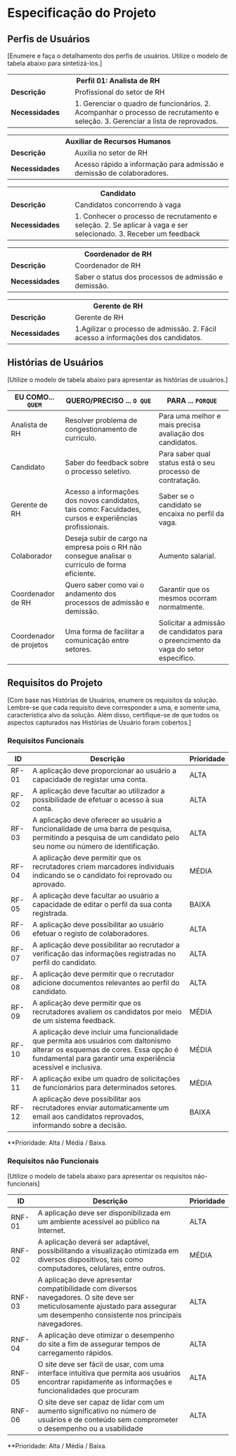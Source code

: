 # Especificação do Projeto

## Perfis de Usuários

[Enumere e faça o detalhamento dos perfis de usuários. Utilize o modelo de tabela abaixo para sintetizá-los.]

<table>
<tbody>
<tr align=center>
<th colspan="2">Perfil 01: Analista de RH</th>
</tr>
<tr>
<td width="150px"><b>Descrição</b></td>
<td width="600px">Profissional do setor de RH </td>
</tr>
<tr>
<td><b>Necessidades</b></td>
<td>
1. Gerenciar o quadro de funcionários. 
2. Acompanhar o processo de recrutamento e seleção. 
3. Gerenciar a lista de reprovados. </td>
</tr>
</tbody>
</table>



<table>
<tbody>
<tr align=center>
<th colspan="2">Auxiliar de Recursos Humanos</th>
</tr>
<tr>
<td width="150px"><b>Descrição</b></td>
<td width="600px"> Auxilia no setor de RH </td>
</tr>
<tr>
<td><b>Necessidades</b></td>
<td>
Acesso rápido a informação para admissão e demissão de colaboradores.  </td>
</tr>
</tbody>
</table>


<table>
<tbody>
<tr align=center>
<th colspan="2">Candidato</th>
</tr>
<tr>
<td width="150px"><b>Descrição</b></td>
<td width="600px"> Candidatos concorrendo à vaga </td>
</tr>
<tr>
<td><b>Necessidades</b></td>
<td>
1. Conhecer o processo de recrutamento e seleção. 
2. Se aplicar à vaga e ser selecionado.  
3. Receber um feedback </td>
</tr>
</tbody>
</table>

<table>
<tbody>
<tr align=center>
<th colspan="2">Coordenador de RH</th>
</tr>
<tr>
<td width="150px"><b>Descrição</b></td>
<td width="600px"> Coordenador de RH </td>
</tr>
<tr>
<td><b>Necessidades</b></td>
<td>
Saber o status dos processos de admissão e demissão.  </td>
</tr>
</tbody>
</table>


<table>
<tbody>
<tr align=center>
<th colspan="2">Gerente de RH</th>
</tr>
<tr>
<td width="150px"><b>Descrição</b></td>
<td width="600px">Gerente de RH  </td>
</tr>
<tr>
<td><b>Necessidades</b></td>
<td>
1.Agilizar o processo de admissão. 
2. Fácil acesso a informações dos candidatos.  </td>
</tr>
</tbody>
</table>

## Histórias de Usuários


[Utilize o modelo de tabela abaixo para apresentar as histórias de usuários.]

|EU COMO... `QUEM`   | QUERO/PRECISO ... `O QUE` |PARA ... `PORQUE`                 |
|--------------------|---------------------------|----------------------------------|
| Analista de RH     | Resolver problema de congestionamento de currículo.                       | Para uma melhor e mais precisa avaliação dos candidatos.                             |
| Candidato                 | Saber do feedback sobre o processo seletivo.                       | Para saber qual status está o seu processo de contratação.                               |
| Gerente de RH                 | Acesso a informações dos novos candidatos, tais como: Faculdades, cursos e experiências profissionais.                       | Saber se o candidato se encaixa no perfil da vaga.                               |
| Colaborador                | Deseja subir de cargo na empresa pois o RH não consegue analisar o currículo de forma eficiente.                       | Aumento salarial.                             |
| Coordenador de RH               | Quero saber como vai o andamento dos processos de admissão e demissão.                       | Garantir que os mesmos ocorram normalmente.                              |
| Coordenador de projetos                | Uma forma de facilitar a comunicação entre setores.                      | Solicitar a admissão de candidatos para o preencimento da vaga do setor específico.                              |

## Requisitos do Projeto

[Com base nas Histórias de Usuários, enumere os requisitos da solução. Lembre-se que cada requisito deve corresponder a uma, e somente uma, característica alvo da solução. Além disso, certifique-se de que todos os aspectos capturados nas Histórias de Usuário foram cobertos.]

### Requisitos Funcionais



|ID    | Descrição                | Prioridade |
|-------|---------------------------------|----|
| RF-01 |A aplicação deve proporcionar ao usuário a capacidade de registar uma conta. |ALTA| 
| RF-02 |A aplicação deve facultar ao utilizador a possibilidade de efetuar o acesso à sua conta. | ALTA|
| RF-03 |A aplicação deve oferecer ao usuário a funcionalidade de uma barra de pesquisa, permitindo a pesquisa de um candidato pelo seu nome ou número de identificação. |ALTA| 
| RF-04 |A aplicação deve permitir que os recrutadores criem marcadores individuais indicando se o candidato foi reprovado ou aprovado. |MÉDIA |
| RF-05 |A aplicação deve facultar ao usuário a capacidade de editar o perfil da sua conta registrada. |BAIXA | 
| RF-06 |A aplicação deve possibilitar ao usuário efetuar o registo de colaboradores. |ALTA  |
| RF-07 |A aplicação deve possibilitar ao recrutador a verificação das informações registradas no perfil do candidato. |ALTA | 
| RF-08 |A aplicação deve permitir que o recrutador adicione documentos relevantes ao perfil do candidato. |ALTA  |
| RF-09 |A aplicação deve permitir que os recrutadores avaliem os candidatos por meio de um sistema feedback. |MÉDIA | 
| RF-10 |A aplicação deve incluir uma funcionalidade que permita aos usuários com daltonismo alterar os esquemas de cores. Essa opção é fundamental para garantir uma experiência acessível e inclusiva. |MÉDIA |
| RF-11 |A aplicação exibe um quadro de solicitações de funcionários para determinados setores. |MÉDIA| 
| RF-12|A aplicação deve possibilitar aos recrutadores enviar automaticamente um email aos candidatos reprovados, informando sobre a decisão. |BAIXA |

**Prioridade: Alta / Média / Baixa. 

### Requisitos não Funcionais

[Utilize o modelo de tabela abaixo para apresentar os requisitos não-funcionais]

|ID      | Descrição               |Prioridade |
|--------|-------------------------|----|
| RNF-01 |  A aplicação deve ser disponibilizada em um ambiente acessível ao público na Internet.                    | ALTA    | 
| RNF-02 |  A aplicação deverá ser adaptável, possibilitando a visualização otimizada em diversos dispositivos, tais como computadores, celulares, entre outros.                    | MÉDIA    | 
| RNF-03 |  A aplicação deve apresentar compatibilidade com diversos navegadores. O site deve ser meticulosamente ajustado para assegurar um desempenho consistente nos principais navegadores.                     | ALTA   | 
| RNF-04 |  A aplicação deve otimizar o desempenho do site a fim de assegurar tempos de carregamento rápidos.                     | ALTA   | 
| RNF-05 |  O site deve ser fácil de usar, com uma interface intuitiva que permita aos usuários encontrar rapidamente as informações e funcionalidades que procuram                    | ALTA    | 
| RNF-06 |  O site deve ser capaz de lidar com um aumento significativo no número de usuários e de conteúdo sem comprometer o desempenho ou a usabilidade                     | ALTA    | 

**Prioridade: Alta / Média / Baixa. 

